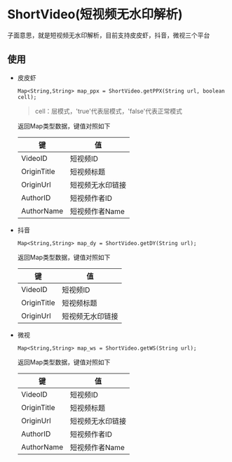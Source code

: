 # ShortVideo(短视频无水印解析)
子面意思，就是短视频无水印解析，目前支持皮皮虾，抖音，微视三个平台

## 使用
* 皮皮虾
  ```
  Map<String,String> map_ppx = ShortVideo.getPPX(String url, boolean cell);
  ```
  > cell：层模式，'true'代表层模式，'false'代表正常模式
  
  返回Map类型数据，键值对照如下<br>

  键 | 值
  -|-
  VideoID|短视频ID
  OriginTitle|短视频标题
  OriginUrl|短视频无水印链接
  AuthorID|短视频作者ID
  AuthorName|短视频作者Name
  
  
* 抖音
  ```
  Map<String,String> map_dy = ShortVideo.getDY(String url);
  ```
  
  返回Map类型数据，键值对照如下<br>

  键 | 值
  -|-
  VideoID|短视频ID
  OriginTitle|短视频标题
  OriginUrl|短视频无水印链接


* 微视
  ```
  Map<String,String> map_ws = ShortVideo.getWS(String url);
  ```
  
  返回Map类型数据，键值对照如下<br>

  键 | 值
  -|-
  VideoID|短视频ID
  OriginTitle|短视频标题
  OriginUrl|短视频无水印链接
  AuthorID|短视频作者ID
  AuthorName|短视频作者Name
